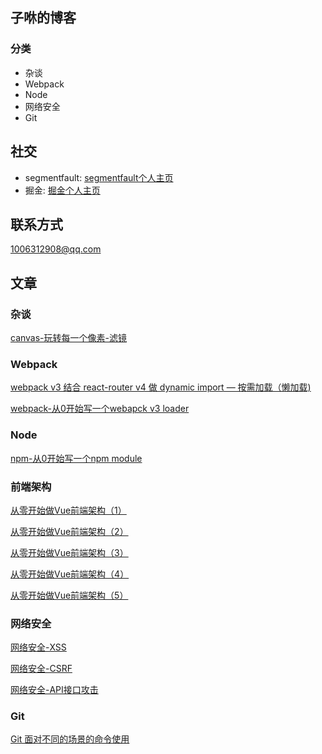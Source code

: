 子咻的博客
---
### 分类
 - 杂谈
 - Webpack
 - Node
 - 网络安全
 - Git

社交
----
- segmentfault: [segmentfault个人主页](https://segmentfault.com/u/killpigdao)
- 掘金: [掘金个人主页](https://juejin.im/user/596661b75188250d7669e2a8)

联系方式
---
<1006312908@qq.com>

文章
---

### 杂谈

[canvas-玩转每一个像素-滤镜](https://github.com/CodeLittlePrince/blog/issues/4)

### Webpack

[webpack v3 结合 react-router v4 做 dynamic import — 按需加载（懒加载)](https://github.com/CodeLittlePrince/blog/issues/3)

[webpack-从0开始写一个webapck v3 loader](https://github.com/CodeLittlePrince/blog/issues/9)

### Node
[npm-从0开始写一个npm module](https://github.com/CodeLittlePrince/blog/issues/8)

### 前端架构
[从零开始做Vue前端架构（1）](https://github.com/CodeLittlePrince/blog/issues/10)

[从零开始做Vue前端架构（2）](https://github.com/CodeLittlePrince/blog/issues/11)

[从零开始做Vue前端架构（3）](https://github.com/CodeLittlePrince/blog/issues/12)

[从零开始做Vue前端架构（4）](https://github.com/CodeLittlePrince/blog/issues/13)

[从零开始做Vue前端架构（5）](https://github.com/CodeLittlePrince/blog/issues/14)

### 网络安全

[网络安全-XSS](https://github.com/CodeLittlePrince/blog/issues/2)

[网络安全-CSRF](https://github.com/CodeLittlePrince/blog/issues/6)

[网络安全-API接口攻击](https://github.com/CodeLittlePrince/blog/issues/7)

### Git

[Git 面对不同的场景的命令使用](https://github.com/CodeLittlePrince/blog/issues/1)
